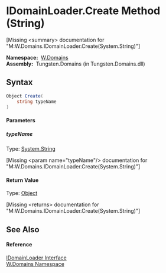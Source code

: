 IDomainLoader.Create Method (String)
====================================
  
[Missing &lt;summary> documentation for "M:W.Domains.IDomainLoader.Create(System.String)"]


  **Namespace:**  [W.Domains][1]  
  **Assembly:**  Tungsten.Domains (in Tungsten.Domains.dll)

Syntax
------

```csharp
Object Create(
	string typeName
)
```

#### Parameters

##### *typeName*
Type: [System.String][2]  

[Missing &lt;param name="typeName"/> documentation for "M:W.Domains.IDomainLoader.Create(System.String)"]


#### Return Value
Type: [Object][3]  

[Missing &lt;returns> documentation for "M:W.Domains.IDomainLoader.Create(System.String)"]


See Also
--------

#### Reference
[IDomainLoader Interface][4]  
[W.Domains Namespace][1]  

[1]: ../README.md
[2]: http://msdn.microsoft.com/en-us/library/s1wwdcbf
[3]: http://msdn.microsoft.com/en-us/library/e5kfa45b
[4]: README.md
[5]: ../../_icons/Help.png